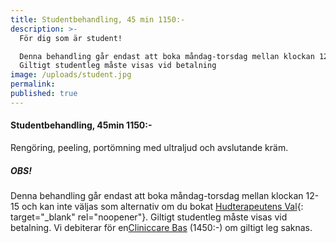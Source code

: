 ```yaml
---
title: Studentbehandling, 45 min 1150:-
description: >-
  För dig som är student!

  Denna behandling går endast att boka måndag-torsdag mellan klockan 12-15.
  Giltigt studentleg måste visas vid betalning
image: /uploads/student.jpg
permalink:
published: true
---
```

#### Studentbehandling, 45min 1150:-

Rengöring, peeling, portömning med ultraljud och avslutande kräm.

##### OBS\!

Denna behandling g&aring;r endast att boka m&aring;ndag-torsdag mellan klockan 12-15 och kan inte väljas som alternativ om du bokat [Hudterapeutens Val](/hudterapeutens-val/){: target="_blank" rel="noopener"}. Giltigt studentleg m&aring;ste visas vid betalning. Vi debiterar för en[Cliniccare Bas](/behandlingar/cliniccare-bas-1450/) (1450:-) om giltigt leg saknas.